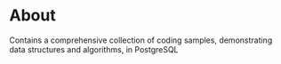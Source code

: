 # About
Contains a comprehensive collection of coding samples, demonstrating data structures and algorithms, in PostgreSQL
